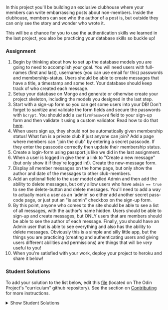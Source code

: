 In this project you'll be building an exclusive clubhouse where your members can write embarrassing posts about non-members. Inside the clubhouse, members can see who the author of a post is, but outside they can only see the story and wonder who wrote it.

This will be a chance for you to use the authentication skills we learned in the last project, you also be practicing your database skills so buckle up!

### Assignment 

<div class="lesson-content__panel" markdown="1">

1. Begin by thinking about how to set up the database models you are going to need to accomplish your goal. You will need users with full-names (first and last), usernames (you can use email for this) passwords and membership-status. Users should be able to create messages that have a title, a timestamp and some text.  Your database should keep track of who created each message.
2. Setup your database on Mongo and generate or otherwise create your project skeleton, including the models you designed in the last step.
3. Start with a sign-up form so you can get some users into your DB!  Don't forget to sanitize and validate the form fields and secure the passwords with `bcrypt`.  You should add a `confirmPassword` field to your sign-up form and then validate it using a custom validator. Read how to do that [here](https://express-validator.github.io/docs/validation-chain-api.html).
4. When users sign up, they should not be automatically given membership status! What fun is a private club if just anyone can join? Add a page where members can "join the club" by entering a secret passcode. If they enter the passcode correctly then update their membership status.
5. Create a login-form using passport.js like we did in the last assignment.
6. When a user is logged in give them a link to "Create a new message" (but only show it if they're logged in!).  Create the new-message form.
7. Display all member messages on the home page, but only show the author and date of the messages to other club-members.
8. Add an optional field to the user model called Admin and then add the ability to delete messages, but only allow users who have `admin == true` to see the delete-button and delete messages.  You'll need to add a way to actually mark a user as an 'admin' so either add another secret pass-code page, or just put an "is admin" checkbox on the sign-up form.
9. By this point, anyone who comes to the site should be able to see a list of all messages, with the author's name hidden. Users should be able to sign-up and create messages, but ONLY users that are members should be able to see the author of each message. Finally, you should have an Admin user that is able to see everything and also has the ability to delete messages. Obviously this is a simple and silly little app, but the things you are practicing (creating and authenticating users and giving users different abilities and permissions) are things that will be _very_ useful to you!
10.  When you're satisfied with your work, deploy your project to heroku and share it below!

</div>

### Student Solutions
To add your solution to the list below, edit this [file](https://github.com/TheOdinProject/curriculum/blob/master/nodeJS/authentication/Members-Only.md) (located on The Odin Project's "curriculum" github repository). See the section on [Contributing](http://github.com/TheOdinProject/curriculum/blob/master/contributing.md) for more instructions.

<details markdown="block">
  <summary> Show Student Solutions </summary>

- Add your solution below this line!
* [Jayhawkfan8484's Solution](https://github.com/jayhawkfan8484/members-only) - [View in browser](https://damp-harbor-79847.herokuapp.com/)
* [Vollantre's Solution](https://github.com/vollantre/members-only) - [View in browser](https://infinite-fortress-12352.herokuapp.com)
* [tracy2811's Solution](https://github.com/tracy2811/members-only) - [View in browser](https://nameless-hollows-72372.herokuapp.com/)
* [Eljoey's solution](https://github.com/eljoey/Members-Only-MsgBoard) - [View in browser](https://warm-garden-53847.herokuapp.com)
* [Saif Mode's solution](https://saifmode.github.io/secret-club-house) - [View in browser](https://secret-club-house.herokuapp.com)
* [Brian Tuju's solution](https://github.com/briantuju/odinProject/tree/master/Node_JS/members_only) - [View in browser](https://members-only--briantuju.repl.co/)
* [Jdonahue135's solution](https://github.com/jdonahue135/members-only) - [View in browser](https://desolate-reef-04961.herokuapp.com/)
* [Ryan Floyd's solution](https://github.com/MrRyanFloyd/odin-members-only) - [View in browser](https://odin-members-only.herokuapp.com/)
</details>



